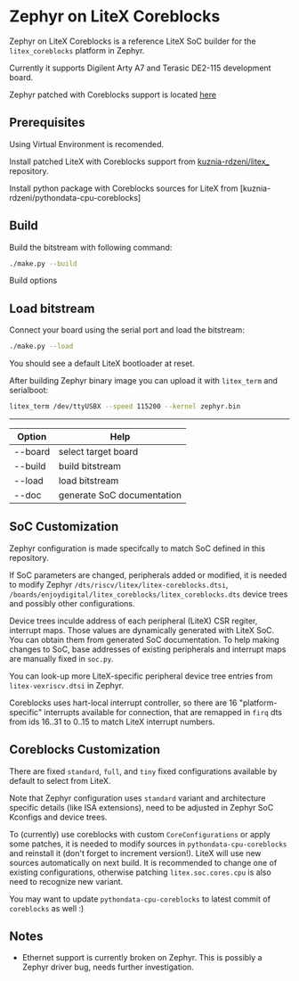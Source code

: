 Zephyr on LiteX Coreblocks
==========================

Zephyr on LiteX Coreblocks is a reference LiteX SoC builder for the `litex_coreblocks` platform in Zephyr.

Currently it supports Digilent Arty A7 and Terasic DE2-115 development board.

Zephyr patched with Coreblocks support is located [here](https://github.com/kuznia-rdzeni/zephyr)

Prerequisites
------------

Using Virtual Environment is recomended.

Install patched LiteX with Coreblocks support from [kuznia-rdzeni/litex_](https://github.com/kuznia-rdzeni/litex_) repository.

Install python package with Coreblocks sources for LiteX from [kuznia-rdzeni/pythondata-cpu-coreblocks]

Build
-----
Build the bitstream with following command:

```bash
./make.py --build
```

Build options

Load bitstream
--------------
Connect your board using the serial port and load the bitstream:

```bash
./make.py --load
```

You should see a default LiteX bootloader at reset.

After building Zephyr binary image you can upload it with `litex_term` and serialboot:

```bash
litex_term /dev/ttyUSBX --speed 115200 --kernel zephyr.bin
```


-----
| Option | Help |
|---|---|
| --board | select target board |
| --build | build bitstream |
| --load | load bitstream |
| --doc | generate SoC documentation | 

SoC Customization
-----------------

Zephyr configuration is made specifcally to match SoC defined in this repository.

If SoC parameters are changed, peripherals added or modified, it is needed to 
modify Zephyr `/dts/riscv/litex/litex-coreblocks.dtsi`, 
`/boards/enjoydigital/litex_coreblocks/litex_coreblocks.dts` device trees and possibly
other configurations.

Device trees inculde address of each peripheral (LiteX) CSR regiter, interrupt maps.
Those values are dynamically generated with LiteX SoC. You can obtain them from generated SoC documentation.
To help making changes to SoC, base addresses of existing peripherals and interrupt maps are manually fixed in `soc.py`.

You can look-up more LiteX-specific peripheral device tree entries from `litex-vexriscv.dtsi` in Zephyr.

Coreblocks uses hart-local interrupt controller, so there are 16 "platform-specific" interrupts available for connection,
that are remapped in `firq` dts from ids 16..31 to 0..15 to match LiteX interrupt numbers.

Coreblocks Customization
------------------------

There are fixed `standard`, `full`, and `tiny` fixed configurations available by default to select from LiteX.

Note that Zephyr configuration uses `standard` variant and architecture specific details (like ISA extensions),
need to be adjusted in Zephyr SoC Kconfigs and device trees.

To (currently) use coreblocks with custom `CoreConfigurations` or apply some patches, it is needed to modify sources
in `pythondata-cpu-coreblocks` and reinstall it (don't forget to increment version!).
LiteX will use new sources automatically on next build. 
It is recommended to change one of existing configurations, otherwise patching `litex.soc.cores.cpu` is also need to recognize new variant.

You may want to update `pythondata-cpu-coreblocks` to latest commit of `coreblocks` as well :)

Notes
-----

* Ethernet support is currently broken on Zephyr. This is possibly a Zephyr driver bug, needs further investigation.
